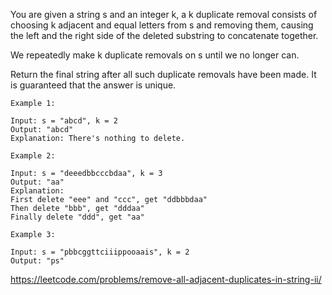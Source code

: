 You are given a string s and an integer k, a k duplicate removal consists of choosing k adjacent and equal letters from s and removing them, causing the left and the right side of the deleted substring to concatenate together.

We repeatedly make k duplicate removals on s until we no longer can.

Return the final string after all such duplicate removals have been made. It is guaranteed that the answer is unique.

```
Example 1:

Input: s = "abcd", k = 2
Output: "abcd"
Explanation: There's nothing to delete.
```

```
Example 2:

Input: s = "deeedbbcccbdaa", k = 3
Output: "aa"
Explanation:
First delete "eee" and "ccc", get "ddbbbdaa"
Then delete "bbb", get "dddaa"
Finally delete "ddd", get "aa"
```

```
Example 3:

Input: s = "pbbcggttciiippooaais", k = 2
Output: "ps"
```

https://leetcode.com/problems/remove-all-adjacent-duplicates-in-string-ii/